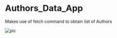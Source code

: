 # Authors_Data_App
Makes use of fetch command to obtain list of Authors

![pic](https://github.com/Shravancplus/Authors_Data_App/assets/131352261/1060c19d-769c-4cbc-b274-7c33fba43c3f)
